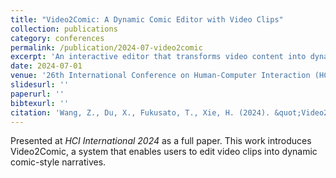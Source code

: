 ```yaml
---
title: "Video2Comic: A Dynamic Comic Editor with Video Clips"
collection: publications
category: conferences
permalink: /publication/2024-07-video2comic
excerpt: 'An interactive editor that transforms video content into dynamic comic layouts.'
date: 2024-07-01
venue: '26th International Conference on Human-Computer Interaction (HCI INTERNATIONAL 2024), Washington'
slidesurl: ''
paperurl: ''
bibtexurl: ''
citation: 'Wang, Z., Du, X., Fukusato, T., Xie, H. (2024). &quot;Video2Comic: A Dynamic Comic Editor with Video Clips.&quot; <i>HCI International 2024</i>, Washington.'
---
```

Presented at <i>HCI International 2024</i> as a full paper. This work introduces Video2Comic, a system that enables users to edit video clips into dynamic comic-style narratives.
